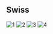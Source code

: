 ## Swiss

<img class="w90percent" src="/images/bt/swiss/swiss.jpg" alt="1">
<img class="w90percent" src="/images/bt/swiss/jung.jpg" alt="2">
<img class="w90percent" src="/images/bt/swiss/joh1.jpg" alt="3">
<img class="w90percent" src="/images/bt/swiss/joh2.jpg" alt="4">



